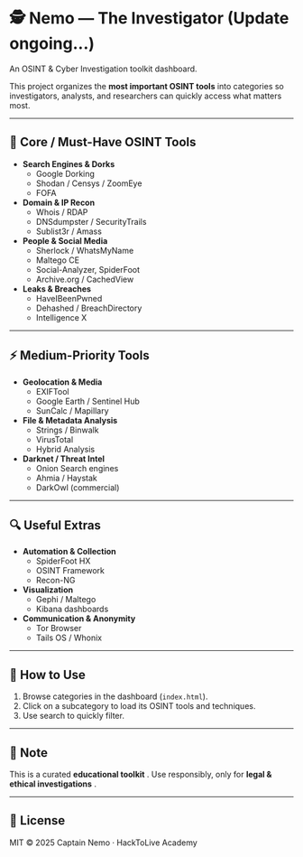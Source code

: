 # 🕵️ Nemo — The Investigator (Update ongoing...)

An OSINT & Cyber Investigation toolkit dashboard.

This project organizes the **most important OSINT tools** into categories so investigators, analysts, and researchers can quickly access what matters most.

---

## 🔑 Core / Must-Have OSINT Tools

* **Search Engines & Dorks**
  * Google Dorking
  * Shodan / Censys / ZoomEye
  * FOFA
* **Domain & IP Recon**
  * Whois / RDAP
  * DNSdumpster / SecurityTrails
  * Sublist3r / Amass
* **People & Social Media**
  * Sherlock / WhatsMyName
  * Maltego CE
  * Social-Analyzer, SpiderFoot
  * Archive.org / CachedView
* **Leaks & Breaches**
  * HaveIBeenPwned
  * Dehashed / BreachDirectory
  * Intelligence X

---

## ⚡ Medium-Priority Tools

* **Geolocation & Media**
  * EXIFTool
  * Google Earth / Sentinel Hub
  * SunCalc / Mapillary
* **File & Metadata Analysis**
  * Strings / Binwalk
  * VirusTotal
  * Hybrid Analysis
* **Darknet / Threat Intel**
  * Onion Search engines
  * Ahmia / Haystak
  * DarkOwl (commercial)

---

## 🔍 Useful Extras

* **Automation & Collection**
  * SpiderFoot HX
  * OSINT Framework
  * Recon-NG
* **Visualization**
  * Gephi / Maltego
  * Kibana dashboards
* **Communication & Anonymity**
  * Tor Browser
  * Tails OS / Whonix

---

## 🚀 How to Use

1. Browse categories in the dashboard (`index.html`).
2. Click on a subcategory to load its OSINT tools and techniques.
3. Use search to quickly filter.

---

## 📌 Note

This is a curated  **educational toolkit** . Use responsibly, only for  **legal & ethical investigations** .

---

## 📜 License

MIT © 2025 Captain Nemo · HackToLive Academy
